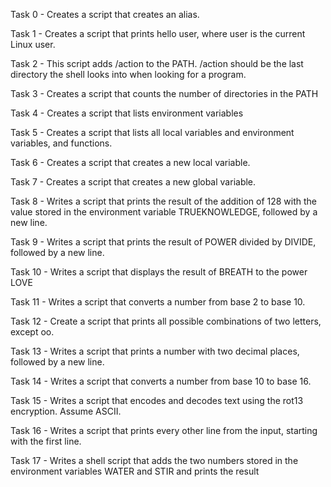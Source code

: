 Task 0  - Creates a script that creates an alias.

Task 1 - Creates a script that prints hello user, where user is the current Linux user.

Task 2 - This script adds  /action to the PATH. /action should be the last directory the shell looks into when looking for a program.

Task 3 - Creates a script that counts the number of directories in the PATH

Task 4 - Creates a script that lists environment variables

Task 5 - Creates a script that lists all local variables and environment variables, and functions.

Task 6 - Creates a script that creates a new local variable.

Task 7 - Creates a script that creates a new global variable.

Task 8 - Writes a script that prints the result of the addition of 128 with the value stored in the environment variable TRUEKNOWLEDGE, followed by a new line.

Task 9 - Writes a script that prints the result of POWER divided by DIVIDE, followed by a new line.

Task 10 - Writes a script that displays the result of BREATH to the power LOVE

Task 11 - Writes a script that converts a number from base 2 to base 10.

Task 12 - Create a script that prints all possible combinations of two letters, except oo.

Task 13 - Writes a script that prints a number with two decimal places, followed by a new line.

Task 14 - Writes a script that converts a number from base 10 to base 16.

Task 15 - Writes a script that encodes and decodes text using the rot13 encryption. Assume ASCII.

Task 16 - Writes a script that prints every other line from the input, starting with the first line.

Task 17 - Writes a shell script that adds the two numbers stored in the environment variables WATER and STIR and prints the result
